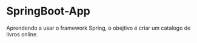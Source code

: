 # SpringBoot-App
Aprendendo a usar o framework Spring, o obejtivo é criar um catalogo de livros online.
